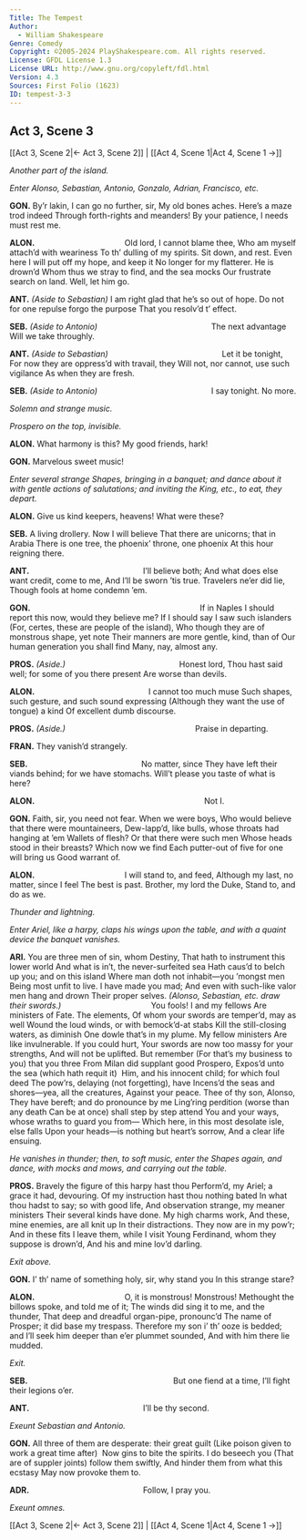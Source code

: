 ```yaml
---
Title: The Tempest
Author: 
  - William Shakespeare
Genre: Comedy
Copyright: ©2005-2024 PlayShakespeare.com. All rights reserved.
License: GFDL License 1.3
License URL: http://www.gnu.org/copyleft/fdl.html
Version: 4.3
Sources: First Folio (1623)
ID: tempest-3-3
---
```


## Act 3, Scene 3
[[Act 3, Scene 2|← Act 3, Scene 2]] | [[Act 4, Scene 1|Act 4, Scene 1 →]]

*Another part of the island.*

*Enter Alonso, Sebastian, Antonio, Gonzalo, Adrian, Francisco, etc.*

**GON.**
By’r lakin, I can go no further, sir,
My old bones aches. Here’s a maze trod indeed
Through forth-rights and meanders! By your patience,
I needs must rest me.

**ALON.**
           Old lord, I cannot blame thee,
Who am myself attach’d with weariness
To th’ dulling of my spirits. Sit down, and rest.
Even here I will put off my hope, and keep it
No longer for my flatterer. He is drown’d
Whom thus we stray to find, and the sea mocks
Our frustrate search on land. Well, let him go.

**ANT.**
*(Aside to Sebastian)*
I am right glad that he’s so out of hope.
Do not for one repulse forgo the purpose
That you resolv’d t’ effect.

**SEB.**
*(Aside to Antonio)*
              The next advantage
Will we take throughly.

**ANT.**
*(Aside to Sebastian)*
              Let it be tonight,
For now they are oppress’d with travail, they
Will not, nor cannot, use such vigilance
As when they are fresh.

**SEB.**
*(Aside to Antonio)*
              I say tonight. No more.

*Solemn and strange music.*

*Prospero on the top, invisible.*

**ALON.**
What harmony is this? My good friends, hark!

**GON.**
Marvelous sweet music!

*Enter several strange Shapes, bringing in a banquet; and dance about it with gentle actions of salutations; and inviting the King, etc., to eat, they depart.*

**ALON.**
Give us kind keepers, heavens! What were these?

**SEB.**
A living drollery. Now I will believe
That there are unicorns; that in Arabia
There is one tree, the phoenix’ throne, one phoenix
At this hour reigning there.

**ANT.**
              I’ll believe both;
And what does else want credit, come to me,
And I’ll be sworn ’tis true. Travelers ne’er did lie,
Though fools at home condemn ’em.

**GON.**
                     If in Naples
I should report this now, would they believe me?
If I should say I saw such islanders
(For, certes, these are people of the island),
Who though they are of monstrous shape, yet note
Their manners are more gentle, kind, than of
Our human generation you shall find
Many, nay, almost any.

**PROS.**
*(Aside.)*
              Honest lord,
Thou hast said well; for some of you there present
Are worse than devils.

**ALON.**
              I cannot too much muse
Such shapes, such gesture, and such sound expressing
(Although they want the use of tongue) a kind
Of excellent dumb discourse.

**PROS.**
*(Aside.)*
                Praise in departing.

**FRAN.**
They vanish’d strangely.

**SEB.**
              No matter, since
They have left their viands behind; for we have stomachs.
Will’t please you taste of what is here?

**ALON.**
                     Not I.

**GON.**
Faith, sir, you need not fear. When we were boys,
Who would believe that there were mountaineers,
Dew-lapp’d, like bulls, whose throats had hanging at ’em
Wallets of flesh? Or that there were such men
Whose heads stood in their breasts? Which now we find
Each putter-out of five for one will bring us
Good warrant of.

**ALON.**
           I will stand to, and feed,
Although my last, no matter, since I feel
The best is past. Brother, my lord the Duke,
Stand to, and do as we.

*Thunder and lightning.*

*Enter Ariel, like a harpy, claps his wings upon the table, and with a quaint device the banquet vanishes.*

**ARI.**
You are three men of sin, whom Destiny,
That hath to instrument this lower world
And what is in’t, the never-surfeited sea
Hath caus’d to belch up you; and on this island
Where man doth not inhabit—you ’mongst men
Being most unfit to live. I have made you mad;
And even with such-like valor men hang and drown
Their proper selves.
*(Alonso, Sebastian, etc. draw their swords.)*
           You fools! I and my fellows
Are ministers of Fate. The elements,
Of whom your swords are temper’d, may as well
Wound the loud winds, or with bemock’d-at stabs
Kill the still-closing waters, as diminish
One dowle that’s in my plume. My fellow ministers
Are like invulnerable. If you could hurt,
Your swords are now too massy for your strengths,
And will not be uplifted. But remember
(For that’s my business to you) that you three
From Milan did supplant good Prospero,
Expos’d unto the sea (which hath requit it) 
Him, and his innocent child; for which foul deed
The pow’rs, delaying (not forgetting), have
Incens’d the seas and shores—yea, all the creatures,
Against your peace. Thee of thy son, Alonso,
They have bereft; and do pronounce by me
Ling’ring perdition (worse than any death
Can be at once) shall step by step attend
You and your ways, whose wraths to guard you from⁠—
Which here, in this most desolate isle, else falls
Upon your heads—is nothing but heart’s sorrow,
And a clear life ensuing.

*He vanishes in thunder; then, to soft music, enter the Shapes again, and dance, with mocks and mows, and carrying out the table.*

**PROS.**
Bravely the figure of this harpy hast thou
Perform’d, my Ariel; a grace it had, devouring.
Of my instruction hast thou nothing bated
In what thou hadst to say; so with good life,
And observation strange, my meaner ministers
Their several kinds have done. My high charms work,
And these, mine enemies, are all knit up
In their distractions. They now are in my pow’r;
And in these fits I leave them, while I visit
Young Ferdinand, whom they suppose is drown’d,
And his and mine lov’d darling.

*Exit above.*

**GON.**
I’ th’ name of something holy, sir, why stand you
In this strange stare?

**ALON.**
           O, it is monstrous! Monstrous!
Methought the billows spoke, and told me of it;
The winds did sing it to me, and the thunder,
That deep and dreadful organ-pipe, pronounc’d
The name of Prosper; it did base my trespass.
Therefore my son i’ th’ ooze is bedded; and
I’ll seek him deeper than e’er plummet sounded,
And with him there lie mudded.

*Exit.*

**SEB.**
                  But one fiend at a time,
I’ll fight their legions o’er.

**ANT.**
              I’ll be thy second.

*Exeunt Sebastian and Antonio.*

**GON.**
All three of them are desperate: their great guilt
(Like poison given to work a great time after) 
Now gins to bite the spirits. I do beseech you
(That are of suppler joints) follow them swiftly,
And hinder them from what this ecstasy
May now provoke them to.

**ADR.**
              Follow, I pray you.

*Exeunt omnes.*

[[Act 3, Scene 2|← Act 3, Scene 2]] | [[Act 4, Scene 1|Act 4, Scene 1 →]]